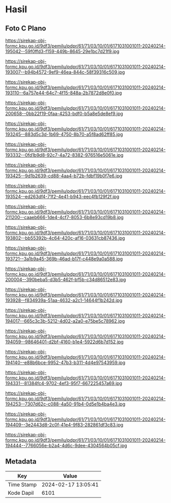 # Hasil

## Foto C Plano

https://sirekap-obj-formc.kpu.go.id/9df3/pemilu/pdpr/61/71/03/10/01/6171031001011-20240214-195042--59f0ffd3-f159-449b-8645-29e1bc7d21f9.jpg

https://sirekap-obj-formc.kpu.go.id/9df3/pemilu/pdpr/61/71/03/10/01/6171031001011-20240214-193007--b94b4572-9ef9-46ea-844c-58f39316c509.jpg

https://sirekap-obj-formc.kpu.go.id/9df3/pemilu/pdpr/61/71/03/10/01/6171031001011-20240214-193110--6a757e44-64c7-4f15-848a-2b7872d8e0f0.jpg

https://sirekap-obj-formc.kpu.go.id/9df3/pemilu/pdpr/61/71/03/10/01/6171031001011-20240214-200658--0bb22f19-0faa-4253-bdf0-b5a8e5de8ef9.jpg

https://sirekap-obj-formc.kpu.go.id/9df3/pemilu/pdpr/61/71/03/10/01/6171031001011-20240214-193245--883d5c3d-1b69-4750-8b70-a5f8ad62ff85.jpg

https://sirekap-obj-formc.kpu.go.id/9df3/pemilu/pdpr/61/71/03/10/01/6171031001011-20240214-193332--0fd1b9d8-92c7-4a72-8382-976516e5061e.jpg

https://sirekap-obj-formc.kpu.go.id/9df3/pemilu/pdpr/61/71/03/10/01/6171031001011-20240214-193425--9d1b2639-cd88-4aa4-b72b-fdbf19b0f7e6.jpg

https://sirekap-obj-formc.kpu.go.id/9df3/pemilu/pdpr/61/71/03/10/01/6171031001011-20240214-193524--ed263df4-71f2-4e41-b943-eec4fb129f2f.jpg

https://sirekap-obj-formc.kpu.go.id/9df3/pemilu/pdpr/61/71/03/10/01/6171031001011-20240214-211200--caaeb666-1de4-4cf7-8053-6b8e93cd19b8.jpg

https://sirekap-obj-formc.kpu.go.id/9df3/pemilu/pdpr/61/71/03/10/01/6171031001011-20240214-193802--bb55392b-4c64-420c-af16-03631cb87436.jpg

https://sirekap-obj-formc.kpu.go.id/9df3/pemilu/pdpr/61/71/03/10/01/6171031001011-20240214-193721--3a1b9a45-369b-46ad-b17f-c448e9a0a588.jpg

https://sirekap-obj-formc.kpu.go.id/9df3/pemilu/pdpr/61/71/03/10/01/6171031001011-20240214-200004--390beba5-d3b5-462f-bf5b-c34d86512e83.jpg

https://sirekap-obj-formc.kpu.go.id/9df3/pemilu/pdpr/61/71/03/10/01/6171031001011-20240214-193928--f834939a-51aa-4632-a2c1-14644f1b242d.jpg

https://sirekap-obj-formc.kpu.go.id/9df3/pemilu/pdpr/61/71/03/10/01/6171031001011-20240214-194017--665c3c3b-5212-4d02-a2a0-e75be5c78962.jpg

https://sirekap-obj-formc.kpu.go.id/9df3/pemilu/pdpr/61/71/03/10/01/6171031001011-20240214-194059--98646401-d2bf-4160-b1e4-5922d6b7d152.jpg

https://sirekap-obj-formc.kpu.go.id/9df3/pemilu/pdpr/61/71/03/10/01/6171031001011-20240214-194140--e88b6bce-9952-47b3-b311-4d4e97543959.jpg

https://sirekap-obj-formc.kpu.go.id/9df3/pemilu/pdpr/61/71/03/10/01/6171031001011-20240214-194331--81384fc4-9702-4ef3-95f7-667225457a69.jpg

https://sirekap-obj-formc.kpu.go.id/9df3/pemilu/pdpr/61/71/03/10/01/6171031001011-20240214-194253--7307d62c-c088-4a50-91b4-0d5e1b4ba4e3.jpg

https://sirekap-obj-formc.kpu.go.id/9df3/pemilu/pdpr/61/71/03/10/01/6171031001011-20240214-194409--3e2443d8-2c0f-41e4-9f83-282861df3c83.jpg

https://sirekap-obj-formc.kpu.go.id/9df3/pemilu/pdpr/61/71/03/10/01/6171031001011-20240214-194444--7766056e-b2a4-4d6c-9dee-4304564b05cf.jpg


## Metadata

| Key        | Value               |
| ---------- | ------------------- |
| Time Stamp | 2024-02-17 13:05:41 |
| Kode Dapil | 6101                |




